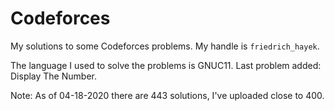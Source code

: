 # Codeforces
My solutions to some Codeforces problems. My handle is `friedrich_hayek`.

The language I used to solve the problems is GNUC11. Last problem added: Display The Number.

Note: As of 04-18-2020 there are 443 solutions, I've uploaded close to 400.
